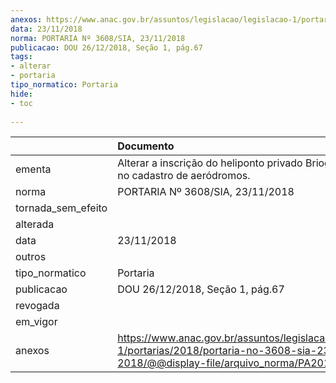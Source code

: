 ```yaml
---
anexos: https://www.anac.gov.br/assuntos/legislacao/legislacao-1/portarias/2018/portaria-no-3608-sia-23-11-2018/@@display-file/arquivo_norma/PA2018-3608.pdf
data: 23/11/2018
norma: PORTARIA Nº 3608/SIA, 23/11/2018
publicacao: DOU 26/12/2018, Seção 1, pág.67
tags:
- alterar
- portaria
tipo_normatico: Portaria
hide: 
- toc 
 
---
```


|                    | Documento                                                                                                                                            |
|:-------------------|:-----------------------------------------------------------------------------------------------------------------------------------------------------|
| ementa             | Alterar a inscrição do heliponto privado Briogold C1 (BA) no cadastro de aeródromos.                                                                 |
| norma              | PORTARIA Nº 3608/SIA, 23/11/2018                                                                                                                     |
| tornada_sem_efeito |                                                                                                                                                      |
| alterada           |                                                                                                                                                      |
| data               | 23/11/2018                                                                                                                                           |
| outros             |                                                                                                                                                      |
| tipo_normatico     | Portaria                                                                                                                                             |
| publicacao         | DOU 26/12/2018, Seção 1, pág.67                                                                                                                      |
| revogada           |                                                                                                                                                      |
| em_vigor           |                                                                                                                                                      |
| anexos             | https://www.anac.gov.br/assuntos/legislacao/legislacao-1/portarias/2018/portaria-no-3608-sia-23-11-2018/@@display-file/arquivo_norma/PA2018-3608.pdf |